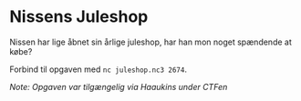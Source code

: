 # Nissens Juleshop

Nissen har lige åbnet sin årlige juleshop, har han mon noget spændende at købe?

Forbind til opgaven med `nc juleshop.nc3 2674`.

*Note: Opgaven var tilgængelig via Haaukins under CTFen*
